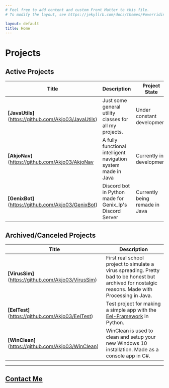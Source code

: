 ```yaml
---
# Feel free to add content and custom Front Matter to this file.
# To modify the layout, see https://jekyllrb.com/docs/themes/#overriding-theme-defaults

layout: default
title: Home
---
```


# Projects

## Active Projects

|  Title  |  Description  |  Project State  |
| ------- | ------------- | --------------- |
| **[JavaUtils]**(https://github.com/Akjo03/JavaUtils) | Just some general utility classes for all my projects. | Under constant development |
| **[AkjoNav]**(https://github.com/Akjo03/AkjoNav | A fully functional intelligent navigation system made in Java | Currently in development |
| **[GenixBot]**(https://github.com/Akjo03/GenixBot)  | Discord bot in Python made for Genix_lp's Discord Server | Currently being remade in Java |

## Archived/Canceled Projects

|  Title  |  Description  |
| ------- | ------------- |
| **[VirusSim]**(https://github.com/Akjo03/VirusSim) | First real school project to simulate a virus spreading. Pretty bad to be honest but archived for nostalgic reasons. Made with Processing in Java. |
| **[EelTest]**(https://github.com/Akjo03/EelTest) | Test project for making a simple app with the [Eel-Framework](https://github.com/ChrisKnott/Eel) in Python. |
| **[WinClean]**(https://github.com/Akjo03/WinClean) | WinClean is used to clean and setup your new Windows 10 installation. Made as a console app in C#. |

___

## **[Contact Me](mailto://lukas.freckmann@gmx.ch)**
